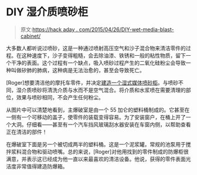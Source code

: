 # DIY 湿介质喷砂柜

> 原文:[https://hack aday . com/2015/04/26/DIY-wet-media-blast-cabinet/](https://hackaday.com/2015/04/26/diy-wet-media-blast-cabinet/)

大多数人都听说过喷砂，这是一种通过喷射高压空气和沙子混合物来清洁零件的过程。在这种速度下，沙子变得粗糙，会去除油漆、铁锈和一般的粘性物质，留下一个干净的表面。这个过程有一个缺点，吸入喷砂过程产生的二氧化硅粉尘会导致一种叫做矽肺的肺病，这种病是无法治愈的，甚至会导致死亡。

[Roger]想要清洁他的摩托车零件，并决定[建造一个湿式媒体喷砂柜](http://www.triumphrat.net/members-restoration-and-rebuild-projects/210305-71-t120r-rebuild-12.html#post2382349)。与喷砂不同，湿介质喷砂将清洗介质与水而不是空气混合。将介质和水浆喷在需要清理的部位，效果与喷砂相同，不会产生任何粉尘。

从图片中可以清楚地看到，主爆破室是由一个 55 加仑的塑料桶制成的。它甚至在一侧有一个可移动的盖子，使零件的装载变得容易。为了安装窗户，在桶上开了一个大洞。仔细看——甚至有一个汽车挡风玻璃刮水器安装在车窗内侧，以帮助查看正在清洁的部件！

在爆破室下面是另一个被切成两半的塑料桶。这是一个泥浆罐。常规的池泵用于搅拌浆料混合物和驱动喷嘴。总的来说，[Roger]对他用找到的零件制成的防爆柜很满意，并表示这已经成为他一直以来最喜欢的清洁设备。他说，获得的零件表面光洁度非常值得建造防爆箱。